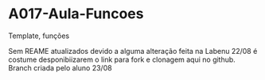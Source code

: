# A017-Aula-Funcoes
Template, funções


Sem REAME atualizados devido a alguma alteração feita na Labenu  22/08
é costume desponibiizarem o link para fork e clonagem aqui no github.
Branch criada pelo aluno  23/08
